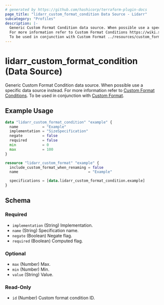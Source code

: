 ```yaml
---
# generated by https://github.com/hashicorp/terraform-plugin-docs
page_title: "lidarr_custom_format_condition Data Source - Lidarr"
subcategory: "Profiles"
description: |-
  Generic Custom Format Condition data source. When possible use a specific data source instead.
  For more information refer to Custom Format Conditions https://wiki.servarr.com/lidarr/settings#conditions.
  To be used in conjunction with Custom Format ../resources/custom_format.
---
```


# lidarr_custom_format_condition (Data Source)

<!-- subcategory:Profiles -->
 Generic Custom Format Condition data source. When possible use a specific data source instead.
For more information refer to [Custom Format Conditions](https://wiki.servarr.com/lidarr/settings#conditions).
 To be used in conjunction with [Custom Format](../resources/custom_format).

## Example Usage

```terraform
data "lidarr_custom_format_condition" "example" {
  name           = "Example"
  implementation = "SizeSpecification"
  negate         = false
  required       = false
  min            = 0
  max            = 100
}

resource "lidarr_custom_format" "example" {
  include_custom_format_when_renaming = false
  name                                = "Example"

  specifications = [data.lidarr_custom_format_condition.example]
}
```

<!-- schema generated by tfplugindocs -->
## Schema

### Required

- `implementation` (String) Implementation.
- `name` (String) Specification name.
- `negate` (Boolean) Negate flag.
- `required` (Boolean) Computed flag.

### Optional

- `max` (Number) Max.
- `min` (Number) Min.
- `value` (String) Value.

### Read-Only

- `id` (Number) Custom format condition ID.
